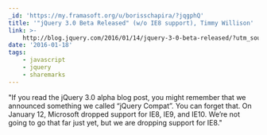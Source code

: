 ```yaml
---
_id: 'https://my.framasoft.org/u/borisschapira/?jqgphQ'
title: '"jQuery 3.0 Beta Released" (w/o IE8 support), Timmy Willison'
link: >-
    http://blog.jquery.com/2016/01/14/jquery-3-0-beta-released/?utm_source=javascriptweekly&utm_medium=email
date: '2016-01-18'
tags:
    - javascript
    - jquery
    - sharemarks
---
```


<div class="markdown"><p>&quot;If you read the jQuery 3.0 alpha blog post, you might remember that we announced something we called “jQuery Compat”. You can forget that. On January 12, Microsoft dropped support for IE8, IE9, and IE10. We’re not going to go that far just yet, but we are dropping support for IE8.&quot;
</p></div>
